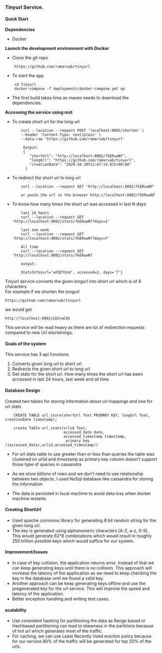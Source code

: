 ### Tinyurl Service.

<h4> Quick Start </h5>

  **Dependencies**

  - Docker
  
  **Launch the development environment with Docker**
  - Clone the git repo
    ```
     https://github.com/ramarvab/tinyurl
    ```  
  - To start the app
    ```
     cd tinyurl
     docker-compose -f deployments/docker-compose.yml up
    ```
  - The first build takes time as maven needs to download the dependencies.
  
  **Accessing the service using rest**
  
  - To create short url for the long url
    ```
        curl --location --request POST 'localhost:8082/shorten' \
        --header 'Content-Type: text/plain' \
        --data-raw 'https://github.com/ramarvab/tinyurl'
        
         Output:
         {
            "shortUrl": "http://localhost:8082/7kERuwNf",
            "longUrl": "https://github.com/ramarvab/tinyurl",
            "creationDate": "2020-10-30T11:47:14.972+00:00"
          }  
    ```
  - To redirect the short url to long url
    ```
        curl --location --request GET 'http://localhost:8082/7kERuwNf' 
  
        or paste the url in the browser http://localhost:8082/7kERuwNf
    ```
-  To know how many times the short url was accessed in last N days
    
    ```
        last 24 hours
        curl --location --request GET 'http://localhost:8082/stats/7kERuwNf?days=1'
        
        last one week 
        curl --location --request GET 'http://localhost:8082/stats/7kERuwNf?days=7'
        
        All time
        curl --location --request GET 'http://localhost:8082/stats/7kERuwNf
        
        output:
        
        StatsInfo{url='wFQZYUnd', accessed=2, days='7'}
    ```
  

Tinyurl service converts the given longurl into short url which is of 8 characters.  
For example if we shorten the longurl  

`https://github.com/ramarvab/tinyurl`  

 we would get   
 
 `http://localhost:8082/LDJrwCbh`
 
This service will be read heavy as there are lot of redirection requests compared to new Url shortenings. 
#### Goals of the system
This service has 3 api functions  
1. Converts given long url to short url.
2. Redirects the given short url to long url
3. Get stats for the short url. How many times the short url has been accessed in last 24 hours, last week and all time.


#### Database Design

Created two tables for storing information about url mappings and one for url stats

```
    CREATE TABLE url_store(shortUrl Text PRIMARY KEY, longUrl Text, creationDate timestamp);
    
    create Table url_stats(urlid Text,
                           accessed_date date, 
                           accessed_timestamp timestamp,
                            primary key ((accessed_date),urlid,accessed_timestamp))
```
- For url stats table to use greater than or less than queries the table was clustered on urlid and timestamp
as primary key column doesn't support those type of queries in cassandra

- As we store billions of rows and we don't need to use relationship between two objects, I used
 NoSql database like cassandra for storing the information
- The data is persisted in local machine to avoid data loss when docker machine restarts.
 
 #### Creating ShortUrl
 
   - Used apache commons library for generating 8 bit random string for the given long url.
   - The key is generated using alphanumeric characters [A-Z, a-z, 0-9]. This would generate 62^8 combinations
     which would result in roughly 250 trillion possible keys which would suffice for our system.
  
 #### Improvement/Issues
    
   - In case of key collision, the application returns error. Instead of that we can keep generating keys 
   until there is no collision. This approach will increase the latency of the appliication as we need to 
   keep checking the key in the database until we found a valid key.
   - Another approach can be keep generating keys offline and use the pregenerated key for the url service.
   This will improve the speed and latency of the application.
   - Better exception handling and writing test cases.
 
 
#### scalability  
-  Use consistent hashing for partitioning the data as Range based or Hashbased partitioning can lead to 
skewness in the partitions because of hot url which generates most of the traffic.
- For caching, we can use Least Recently Used eviction policy because for our service 80% of the traffic
will be generated for top 20% of the urls.
     




